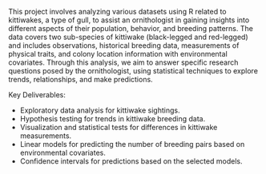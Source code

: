 This project involves analyzing various datasets using R related to kittiwakes, a type of gull, to assist an ornithologist in gaining insights into different aspects of their population, behavior, and breeding patterns. 
The data covers two sub-species of kittiwake (black-legged and red-legged) and includes observations, historical breeding data, measurements of physical traits, and colony location information with environmental covariates. 
Through this analysis, we aim to answer specific research questions posed by the ornithologist, using statistical techniques to explore trends, relationships, and make predictions.

Key Deliverables:

- Exploratory data analysis for kittiwake sightings.
- Hypothesis testing for trends in kittiwake breeding data.
- Visualization and statistical tests for differences in kittiwake measurements.
- Linear models for predicting the number of breeding pairs based on environmental covariates.
- Confidence intervals for predictions based on the selected models.
